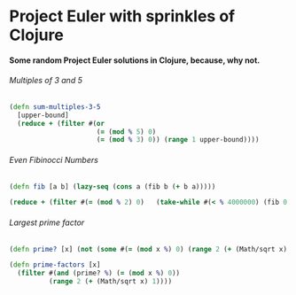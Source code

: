 # Project Euler with sprinkles of Clojure
#### Some random Project Euler solutions in Clojure, because, why not.


###### Multiples of 3 and 5
```clojure
(defn sum-multiples-3-5
  [upper-bound]
  (reduce + (filter #(or
                      (= (mod % 5) 0)
                      (= (mod % 3) 0)) (range 1 upper-bound))))


```
###### Even Fibinocci Numbers
```clojure
(defn fib [a b] (lazy-seq (cons a (fib b (+ b a)))))

(reduce + (filter #(= (mod % 2) 0)   (take-while #(< % 4000000) (fib 0 1) )))
```

###### Largest prime factor
```clojure
(defn prime? [x] (not (some #(= (mod x %) 0) (range 2 (+ (Math/sqrt x) 1)))))

(defn prime-factors [x]
  (filter #(and (prime? %) (= (mod x %) 0))
          (range 2 (+ (Math/sqrt x) 1))))

```
